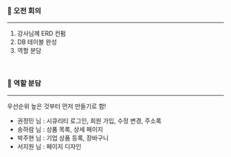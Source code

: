 ### 💛 오전 회의
---
1. 강사님께 ERD 컨펌
2. DB 테이블 완성
3. 역할 분담

<br>

### 👥 역할 분담
---
우선순위 높은 것부터 먼저 만들기로 함!

- 권정민 님 : 시큐리티 로그인, 회원 가입, 수정 변경, 주소록
- 송하람 님 : 상품 목록, 상세 페이지
- 박주현 님 : 기업 상품 등록, 장바구니
- 서지원 님 : 페이지 디자인
